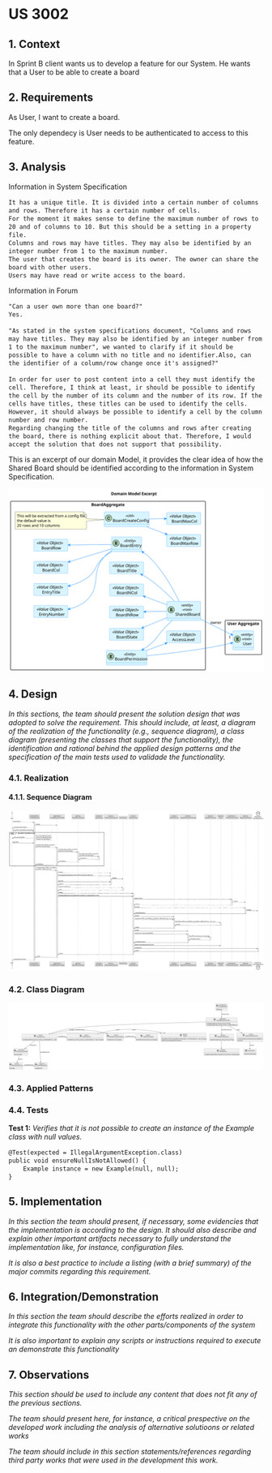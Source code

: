 # US 3002

## 1. Context

In Sprint B client wants us to develop a feature for our System. He wants that a User to be able to create a board

## 2. Requirements

As User, I want to create a board.

The only dependecy is User needs to be authenticated to access to this feature.


## 3. Analysis

Information in System Specification

    It has a unique title. It is divided into a certain number of columns and rows. Therefore it has a certain number of cells. 
    For the moment it makes sense to define the maximum number of rows to 20 and of columns to 10. But this should be a setting in a property file.
    Columns and rows may have titles. They may also be identified by an integer number from 1 to the maximum number.
    The user that creates the board is its owner. The owner can share the board with other users.
    Users may have read or write access to the board.

Information in Forum

    "Can a user own more than one board?" 
    Yes.

    "As stated in the system specifications document, "Columns and rows may have titles. They may also be identified by an integer number from 1 to the maximum number", we wanted to clarify if it should be possible to have a column with no title and no identifier.Also, can the identifier of a column/row change once it's assigned?"

    In order for user to post content into a cell they must identify the cell. Therefore, I think at least, ir should be possible to identify the cell by the number of its column and the number of its row. If the cells have titles, these titles can be used to identify the cells. However, it should always be possible to identify a cell by the column number and row number.
    Regarding changing the title of the columns and rows after creating the board, there is nothing explicit about that. Therefore, I would accept the solution that does not support that possibility.

This is an excerpt of our domain Model, it provides the clear idea of how the Shared Board should be identified according to the information in System Specification.

![Domain Model Excerpt](Analysis/DomainModelExcerpt.svg)

## 4. Design

*In this sections, the team should present the solution design that was adopted to solve the requirement. This should include, at least, a diagram of the realization of the functionality (e.g., sequence diagram), a class diagram (presenting the classes that support the functionality), the identification and rational behind the applied design patterns and the specification of the main tests used to validade the functionality.*

### 4.1. Realization

#### 4.1.1. Sequence Diagram

![Create Board SD](SD/CreateBoard-SD.svg)

### 4.2. Class Diagram

![Create Board CD](CD/CreateBoard-CD.svg)

### 4.3. Applied Patterns

### 4.4. Tests

**Test 1:** *Verifies that it is not possible to create an instance of the Example class with null values.*

```
@Test(expected = IllegalArgumentException.class)
public void ensureNullIsNotAllowed() {
	Example instance = new Example(null, null);
}
````

## 5. Implementation

*In this section the team should present, if necessary, some evidencies that the implementation is according to the design. It should also describe and explain other important artifacts necessary to fully understand the implementation like, for instance, configuration files.*

*It is also a best practice to include a listing (with a brief summary) of the major commits regarding this requirement.*

## 6. Integration/Demonstration

*In this section the team should describe the efforts realized in order to integrate this functionality with the other parts/components of the system*

*It is also important to explain any scripts or instructions required to execute an demonstrate this functionality*

## 7. Observations

*This section should be used to include any content that does not fit any of the previous sections.*

*The team should present here, for instance, a critical prespective on the developed work including the analysis of alternative solutioons or related works*

*The team should include in this section statements/references regarding third party works that were used in the development this work.*